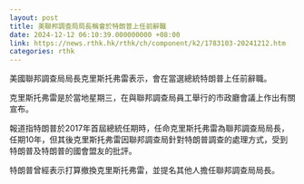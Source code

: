 ```yaml
---
layout: post
title: 美聯邦調查局局長稱會於特朗普上任前辭職
date: 2024-12-12 06:10:39.000000000 +08:00
link: https://news.rthk.hk/rthk/ch/component/k2/1783103-20241212.htm
categories: rthk
---
```


美國聯邦調查局局長克里斯托弗雷表示，會在當選總統特朗普上任前辭職。

克里斯托弗雷是於當地星期三，在與聯邦調查局員工舉行的市政廳會議上作出有關宣布。

報道指特朗普於2017年首屆總統任期時，任命克里斯托弗雷為聯邦調查局局長，任期10年，但其後克里斯托弗雷因聯邦調查局針對特朗普調查的處理方式，受到特朗普及特朗普的國會盟友的批評。

特朗普曾經表示打算撤換克里斯托弗雷，並提名其他人擔任聯邦調查局局長。

